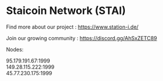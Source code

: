 # Staicoin Network (STAI)

Find more about our project : https://www.station-i.de/

Join our growing community : https://discord.gg/AhSxZETC89


Nodes:

95.179.191.67:1999<br>
149.28.115.222:1999<br>
45.77.230.175:1999<br>
